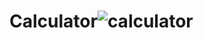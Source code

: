 # Calculator![calculator](https://user-images.githubusercontent.com/120267773/209304871-cf9ad1af-8a9c-46e9-b29f-07b35d4e2980.png)
